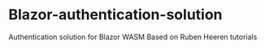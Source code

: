 # Blazor-authentication-solution
Authentication solution for Blazor WASM
Based on Ruben Heeren tutorials

